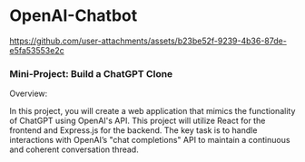 # OpenAI-Chatbot


https://github.com/user-attachments/assets/b23be52f-9239-4b36-87de-e5fa53553e2c


### Mini-Project: Build a ChatGPT Clone
Overview:

In this project, you will create a web application that mimics the functionality of ChatGPT using OpenAI's API. This project will utilize React for the frontend and Express.js for the backend. The key task is to handle interactions with OpenAI’s "chat completions" API to maintain a continuous and coherent conversation thread.
